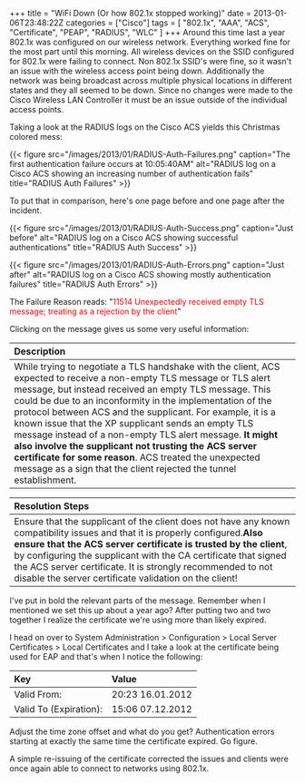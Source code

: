 +++
title = "WiFi Down (Or how 802.1x stopped working)"
date = 2013-01-06T23:48:22Z
categories = ["Cisco"]
tags = [ "802.1x", "AAA", "ACS", "Certificate", "PEAP", "RADIUS", "WLC" ]
+++
Around this time last a year 802.1x was configured on our wireless network. Everything worked fine for the most part until this morning. All wireless devices on the SSID configured for 802.1x were failing to connect. Non 802.1x SSID's were fine, so it wasn't an issue with the wireless access point being down. Additionally the network was being broadcast across multiple physical locations in different states and they all seemed to be down. Since no changes were made to the Cisco Wireless LAN Controller it must be an issue outside of the individual access points.

Taking a look at the RADIUS logs on the Cisco ACS yields this Christmas colored mess:

{{< figure src="/images/2013/01/RADIUS-Auth-Failures.png" caption="The first authentication failure occurs at 10:05:40AM" alt="RADIUS log on a Cisco ACS showing an increasing number of authentication fails" title="RADIUS Auth Failures" >}}

To put that in comparison, here's one page before and one page after the incident.

{{< figure src="/images/2013/01/RADIUS-Auth-Success.png" caption="Just before" alt="RADIUS log on a Cisco ACS showing successful authentications" title="RADIUS Auth Success" >}}

{{< figure src="/images/2013/01/RADIUS-Auth-Errors.png" caption="Just after" alt="RADIUS log on a Cisco ACS showing mostly authentication failures" title="RADIUS Auth Errors" >}}

The Failure Reason reads: "<span style="color: #F00;">11514 Unexpectedly received empty TLS message; treating as a rejection by the client</span>"

Clicking on the message gives us some very useful information:

| Description |
|:-------------|
| While trying to negotiate a TLS handshake with the client, ACS expected to receive a non-empty TLS message or TLS alert message, but instead received an empty TLS message. This could be due to an inconformity in the implementation of the protocol between ACS and the supplicant. For example, it is a known issue that the XP supplicant sends an empty TLS message instead of a non-empty TLS alert message. <b>It might also involve the supplicant not trusting the ACS server certificate for some reason</b>. ACS treated the unexpected message as a sign that the client rejected the tunnel establishment.

| Resolution Steps |
|:-------------|
| Ensure that the supplicant of the client does not have any known compatibility issues and that it is properly configured.<b>Also ensure that the ACS server certificate is trusted by the client</b>, by configuring the supplicant with the CA certificate that signed the ACS server certificate. It is strongly recommended to not disable the server certificate validation on the client!

I've put in bold the relevant parts of the message. Remember when I mentioned we set this up about a year ago? After putting two and two together I realize the certificate we're using more than likely expired.

I head on over to System Administration > Configuration > Local Server Certificates > Local Certificates and I take a look at the certificate being used for EAP and that's when I notice the following:

| Key                    | Value            |
|:-----------------------|:-----------------|
| Valid From:            | 20:23 16.01.2012 |
| Valid To (Expiration): | 15:06 07.12.2012 |

Adjust the time zone offset and what do you get? Authentication errors starting at exactly the same time the certificate expired. Go figure.

A simple re-issuing of the certificate corrected the issues and clients were once again able to connect to networks using 802.1x.